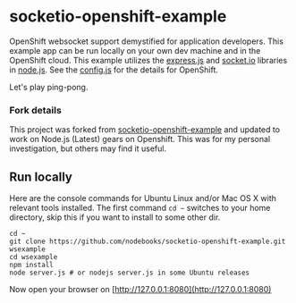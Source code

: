 # socketio-openshift-example

OpenShift websocket support demystified for application developers. This example app can be run locally on your own dev machine and in the OpenShift cloud. This example utilizes the [express.js](http://expressjs.com/) and [socket.io](http://socket.io/) libraries in [node.js](http://nodejs.org/). See the [config.js](https://github.com/nodebooks/socketio-openshift-example/blob/master/config.js) for the details for OpenShift.

Let's play ping-pong.

### Fork details

This project was forked from [socketio-openshift-example](https://github.com/nodebooks/socketio-openshift-example) and updated to work on Node.js (Latest) gears on Openshift. This was for my personal investigation, but others may find it useful.

## Run locally

Here are the console commands for Ubuntu Linux and/or Mac OS X with relevant tools installed. The first command `cd ~` switches to your home directory, skip this if you want to install to some other dir.

```
cd ~
git clone https://github.com/nodebooks/socketio-openshift-example.git wsexample
cd wsexample
npm install
node server.js # or nodejs server.js in some Ubuntu releases
```
Now open your browser on [http://127.0.0.1:8080](http://127.0.0.1:8080)
